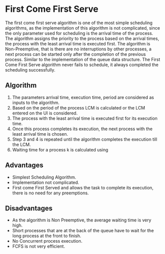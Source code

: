 # First Come First Serve

The first come first serve algorithm is one of the most simple scheduling algorithms, as the implementation of this algorithm is not complicated, since the only parameter used for scheduling is the arrival time of the process. The algorithm assigns the priority to the process based on the arrival times, the process with the least arrival time is executed first. The algorithm is Non-Preemptive, that is there are no interruptions by other processes, a next process can be started only after the completion of the previous process. Similar to the implementation of the queue data structure. The First Come First Serve algorithm never fails to schedule, it always completed the scheduling successfully.

## Algorithm
1. The parameters arrival time, execution time, period are considered as inputs to the algorithm.
2. Based on the period of the process LCM is calculated or the LCM entered on the UI is considered.
3. The process with the least arrival time is executed first for its execution time.
4. Once this process completes its execution, the next process with the least arrival time is chosen.
5. Step 3 and 4 is repeated until the algorithm completes the execution till the LCM.
6. Waiting time for a process k is calculated using

## Advantages
- Simplest Scheduling Algorithm.
- Implementation not complicated.
- First come First Served and allows the task to complete its execution, there is no need for any preemptions.

## Disadvantages
- As the algorithm is Non Preemptive, the average waiting time is very high.
- Short processes that are at the back of the queue have to wait for the long process at the front to finish.
- No Concurrent process execution.
- FCFS is not very efficient.

